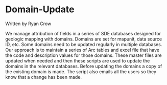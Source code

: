 # Domain-Update
Written by Ryan Crow

We manage attribution of fields in a series of SDE databases designed for geologic mapping with domains. Domains are set for mapunit, data source ID, etc. Some domains need to be updated regularly in multiple databases. Our approach is to maintain a series of Arc tables and excel file that have the code and description values for those domains. These master files are updated when needed and then these scripts are used to update the domains in the relevant databases. Before updating the domains a copy of the existing domain is made. The script also emails all the users so they know that a change has been made. 
